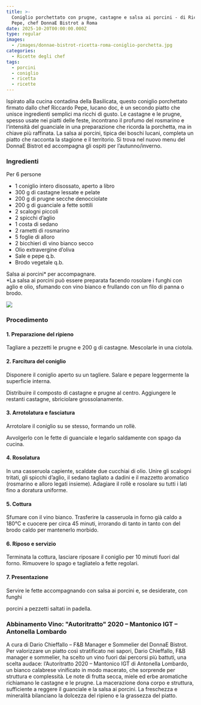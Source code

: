 ```yaml
---
title: >-
  Coniglio porchettato con prugne, castagne e salsa ai porcini - di Riccardo
  Pepe, chef DonnaE Bistrot a Roma
date: 2025-10-20T00:00:00.000Z
type: regular
images:
  - /images/donnae-bistrot-ricetta-roma-coniglio-porchetta.jpg
categories:
  - Ricette degli chef
tags:
  - porcini
  - coniglio
  - ricetta
  - ricette
---
```


Ispirato alla cucina contadina della Basilicata, questo coniglio porchettato firmato dallo chef Riccardo Pepe, lucano doc, è un secondo piatto che unisce ingredienti semplici ma ricchi di gusto. Le castagne e le prugne, spesso usate nei piatti delle feste, incontrano il profumo del rosmarino e l’intensità del guanciale in una preparazione che ricorda la porchetta, ma in chiave più raffinata. La salsa ai porcini, tipica dei boschi lucani, completa un piatto che racconta la stagione e il territorio. Si trova nel nuovo menu del DonnaE Bistrot ed accompagna gli ospiti per l’autunno/inverno.

### Ingredienti

Per 6 persone

* 1 coniglio intero disossato, aperto a libro
* 300 g di castagne lessate e pelate
* 200 g di prugne secche denocciolate
* 200 g di guanciale a fette sottili
* 2 scalogni piccoli
* 2 spicchi d’aglio
* 1 costa di sedano
*  2 rametti di rosmarino
* 5 foglie di alloro
* 2 bicchieri di vino bianco secco
* Olio extravergine d’oliva
* Sale e pepe q.b.
* Brodo vegetale q.b.

Salsa ai porcini\* per accompagnare.\
\*La salsa ai porcini può essere preparata facendo rosolare i funghi con aglio e olio, sfumando con vino bianco e frullando con un filo di panna o brodo.

![](/images/donnae-bistrot-coniglio-ricetta.png)

### Procedimento

#### 1. Preparazione del ripieno

Tagliare a pezzetti le prugne e 200 g di castagne. Mescolarle in una ciotola.

#### 2. Farcitura del coniglio

Disponere il coniglio aperto su un tagliere. Salare e pepare leggermente la superficie interna.

Distribuire il composto di castagne e prugne al centro. Aggiungere le restanti castagne, sbriciolare grossolanamente.

#### 3. Arrotolatura e fasciatura

Arrotolare il coniglio su se stesso, formando un rollè.

Avvolgerlo con le fette di guanciale e legarlo saldamente con spago da cucina.

#### 4. Rosolatura

In una casseruola capiente, scaldate due cucchiai di olio. Unire gli scalogni tritati, gli spicchi d’aglio, il sedano tagliato a dadini e il mazzetto aromatico (rosmarino e alloro legati insieme). Adagiare il rollè e rosolare su tutti i lati fino a doratura uniforme.

#### 5. Cottura

Sfumare con il vino bianco. Trasferire la casseruola in forno già caldo a 180°C e cuocere per circa 45 minuti, irrorando di tanto in tanto con del brodo caldo per mantenerlo morbido.

#### 6. Riposo e servizio

Terminata la cottura, lasciare riposare il coniglio per 10 minuti fuori dal forno. Rimuovere lo spago e tagliatelo a fette regolari.

#### 7. Presentazione

Servire le fette accompagnando con salsa ai porcini e, se desiderate, con funghi

porcini a pezzetti saltati in padella.

### Abbinamento Vino: "Autoritratto" 2020 – Mantonico IGT – Antonella Lombardo

A cura di Dario Chieffallo – F\&B Manager e Sommelier del DonnaE Bistrot. Per valorizzare un piatto così stratificato nei sapori, Dario Chieffallo, F\&B manager e sommelier, ha scelto un vino fuori dai percorsi più battuti, una scelta audace: l’Autoritratto 2020 – Mantonico IGT di Antonella Lombardo, un bianco calabrese vinificato in modo macerato, che sorprende per struttura e complessità. Le note di frutta secca, miele ed erbe aromatiche richiamano le castagne e le prugne. La macerazione dona corpo e struttura, sufficiente a reggere il guanciale e la salsa ai porcini. La freschezza e mineralità bilanciano la dolcezza del ripieno e la grassezza del piatto.
